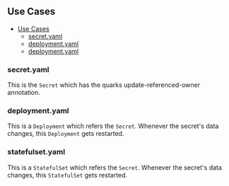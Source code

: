 ## Use Cases

- [Use Cases](#use-cases)
  - [secret.yaml](#secretyaml)
  - [deployment.yaml](#deploymentyaml)
  - [deployment.yaml](#deploymentyaml-1)

### secret.yaml

This is the `Secret` which has the quarks update-referenced-owner annotation.

### deployment.yaml

This is a `Deployment` which refers the `Secret`. Whenever the secret's data changes, this `Deployment` gets restarted.

### statefulset.yaml

This is a `StatefulSet` which refers the `Secret`. Whenever the secret's data changes, this `StatefulSet` gets restarted.

